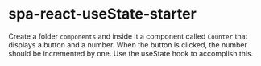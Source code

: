 # spa-react-useState-starter

Create a folder `components` and inside it a component called `Counter` that displays a button and a number. When the button is clicked, the number should be incremented by one. Use the useState hook to accomplish this.
